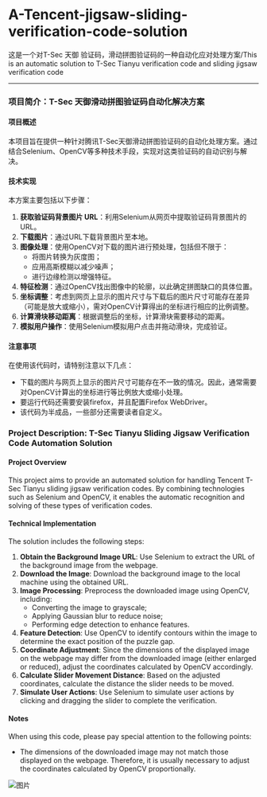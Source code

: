 # A-Tencent-jigsaw-sliding-verification-code-solution
这是一个对T-Sec 天御 验证码，滑动拼图验证码的一种自动化应对处理方案/This is an automatic solution to T-Sec Tianyu verification code and sliding jigsaw verification code




---

### 项目简介：T-Sec 天御滑动拼图验证码自动化解决方案

#### 项目概述
本项目旨在提供一种针对腾讯T-Sec天御滑动拼图验证码的自动化处理方案。通过结合Selenium、OpenCV等多种技术手段，实现对这类验证码的自动识别与解决。

#### 技术实现
本方案主要包括以下步骤：

1. **获取验证码背景图片 URL**：利用Selenium从网页中提取验证码背景图片的URL。
2. **下载图片**：通过URL下载背景图片至本地。
3. **图像处理**：使用OpenCV对下载的图片进行预处理，包括但不限于：
   - 将图片转换为灰度图；
   - 应用高斯模糊以减少噪声；
   - 进行边缘检测以增强特征。
4. **特征检测**：通过OpenCV找出图像中的轮廓，以此确定拼图缺口的具体位置。
5. **坐标调整**：考虑到网页上显示的图片尺寸与下载后的图片尺寸可能存在差异（可能是放大或缩小），需对OpenCV计算得出的坐标进行相应的比例调整。
6. **计算滑块移动距离**：根据调整后的坐标，计算滑块需要移动的距离。
7. **模拟用户操作**：使用Selenium模拟用户点击并拖动滑块，完成验证。

#### 注意事项
在使用该代码时，请特别注意以下几点：
- 下载的图片与网页上显示的图片尺寸可能存在不一致的情况。因此，通常需要对OpenCV计算出的坐标进行等比例放大或缩小处理。
- 要运行代码还需要安装firefox，并且配置Firefox WebDriver。
- 该代码为半成品，一些部分还需要读者自定义。


### Project Description: T-Sec Tianyu Sliding Jigsaw Verification Code Automation Solution

#### Project Overview
This project aims to provide an automated solution for handling Tencent T-Sec Tianyu sliding jigsaw verification codes. By combining technologies such as Selenium and OpenCV, it enables the automatic recognition and solving of these types of verification codes.

#### Technical Implementation
The solution includes the following steps:

1. **Obtain the Background Image URL**: Use Selenium to extract the URL of the background image from the webpage.
2. **Download the Image**: Download the background image to the local machine using the obtained URL.
3. **Image Processing**: Preprocess the downloaded image using OpenCV, including:
   - Converting the image to grayscale;
   - Applying Gaussian blur to reduce noise;
   - Performing edge detection to enhance features.
4. **Feature Detection**: Use OpenCV to identify contours within the image to determine the exact position of the puzzle gap.
5. **Coordinate Adjustment**: Since the dimensions of the displayed image on the webpage may differ from the downloaded image (either enlarged or reduced), adjust the coordinates calculated by OpenCV accordingly.
6. **Calculate Slider Movement Distance**: Based on the adjusted coordinates, calculate the distance the slider needs to be moved.
7. **Simulate User Actions**: Use Selenium to simulate user actions by clicking and dragging the slider to complete the verification.

#### Notes
When using this code, please pay special attention to the following points:
- The dimensions of the downloaded image may not match those displayed on the webpage. Therefore, it is usually necessary to adjust the coordinates calculated by OpenCV proportionally.

![图片](https://github.com/user-attachments/assets/99c458de-af97-4877-bbae-49c8b77ac158)
